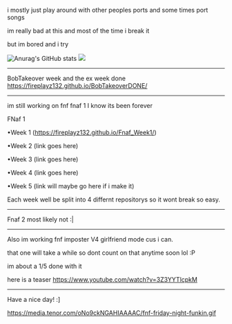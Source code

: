 i mostly just play around with other peoples ports and some times port songs

im really bad at this and most of the time i break it

but im bored and i try

![Anurag's GitHub stats](https://github-readme-stats.vercel.app/api?username=FirePlayz132&show_icons=true&theme=radical)
![](https://github-readme-stats.vercel.app/api/top-langs/?username=FirePlayz132&layout=compact&show_icons=true&theme=radical)
_________________________________________________________________________________________________________________
BobTakeover week and the ex week done https://fireplayz132.github.io/BobTakeoverDONE/
_________________________________________________________________________________________________________________
im still working on fnf fnaf 1 I know its been forever

FNaf 1

•Week 1 (https://fireplayz132.github.io/Fnaf_Week1/)

•Week 2 (link goes here)

•Week 3 (link goes here)

•Week 4 (link goes here)

•Week 5 (link will maybe go here if i make it)

Each week well be split into 4 differnt repositorys so it wont break so easy.
_________________________________________________________________________________________________________________
Fnaf 2 most likely not :|
_________________________________________________________________________________________________________________
Also im working fnf imposter V4 girlfriend mode cus i can.

that one will take a while so dont count on that anytime soon lol :P

im about a 1/5 done with it

here is a teaser https://www.youtube.com/watch?v=3Z3YYTlcpkM
_________________________________________________________________________________________________________________
Have a nice day! :]

https://media.tenor.com/oNo9ckNGAHIAAAAC/fnf-friday-night-funkin.gif
